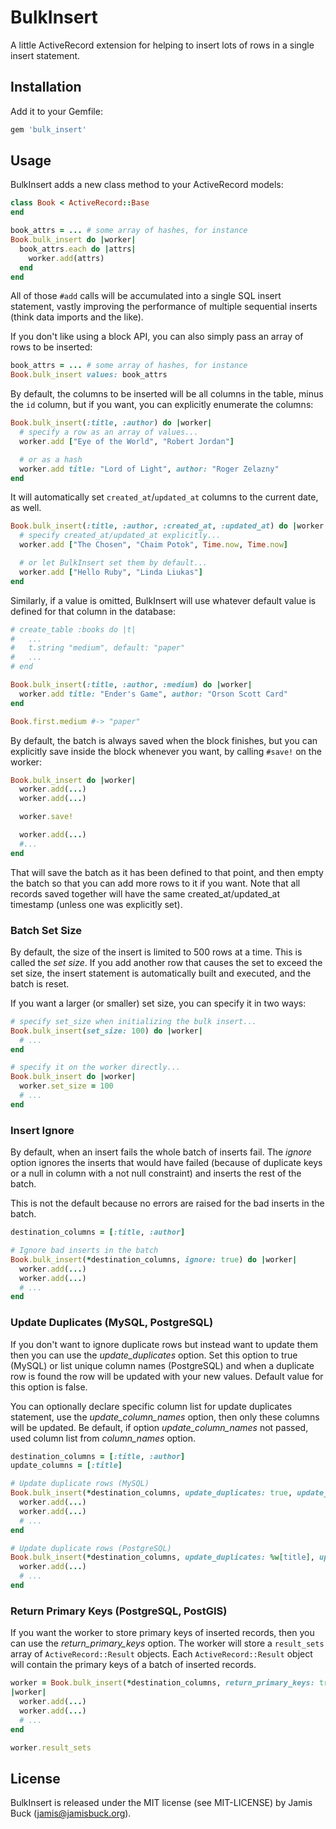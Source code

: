 # BulkInsert

A little ActiveRecord extension for helping to insert lots of rows in a
single insert statement.

## Installation

Add it to your Gemfile:

```ruby
gem 'bulk_insert'
```

## Usage

BulkInsert adds a new class method to your ActiveRecord models:

```ruby
class Book < ActiveRecord::Base
end

book_attrs = ... # some array of hashes, for instance
Book.bulk_insert do |worker|
  book_attrs.each do |attrs|
    worker.add(attrs)
  end
end
```

All of those `#add` calls will be accumulated into a single SQL insert
statement, vastly improving the performance of multiple sequential
inserts (think data imports and the like).

If you don't like using a block API, you can also simply pass an array
of rows to be inserted:

```ruby
book_attrs = ... # some array of hashes, for instance
Book.bulk_insert values: book_attrs
```

By default, the columns to be inserted will be all columns in the table,
minus the `id` column, but if you want, you can explicitly enumerate
the columns:

```ruby
Book.bulk_insert(:title, :author) do |worker|
  # specify a row as an array of values...
  worker.add ["Eye of the World", "Robert Jordan"]

  # or as a hash
  worker.add title: "Lord of Light", author: "Roger Zelazny"
end
```

It will automatically set `created_at`/`updated_at` columns to the current
date, as well.

```ruby
Book.bulk_insert(:title, :author, :created_at, :updated_at) do |worker|
  # specify created_at/updated_at explicitly...
  worker.add ["The Chosen", "Chaim Potok", Time.now, Time.now]

  # or let BulkInsert set them by default...
  worker.add ["Hello Ruby", "Linda Liukas"]
end
```

Similarly, if a value is omitted, BulkInsert will use whatever default
value is defined for that column in the database:

```ruby
# create_table :books do |t|
#   ...
#   t.string "medium", default: "paper"
#   ...
# end

Book.bulk_insert(:title, :author, :medium) do |worker|
  worker.add title: "Ender's Game", author: "Orson Scott Card"
end

Book.first.medium #-> "paper"
```

By default, the batch is always saved when the block finishes, but you
can explicitly save inside the block whenever you want, by calling
`#save!` on the worker:

```ruby
Book.bulk_insert do |worker|
  worker.add(...)
  worker.add(...)

  worker.save!

  worker.add(...)
  #...
end
```

That will save the batch as it has been defined to that point, and then
empty the batch so that you can add more rows to it if you want. Note
that all records saved together will have the same created_at/updated_at
timestamp (unless one was explicitly set).


### Batch Set Size

By default, the size of the insert is limited to 500 rows at a time.
This is called the _set size_. If you add another row that causes the
set to exceed the set size, the insert statement is automatically built
and executed, and the batch is reset.

If you want a larger (or smaller) set size, you can specify it in
two ways:

```ruby
# specify set_size when initializing the bulk insert...
Book.bulk_insert(set_size: 100) do |worker|
  # ...
end

# specify it on the worker directly...
Book.bulk_insert do |worker|
  worker.set_size = 100
  # ...
end
```

### Insert Ignore

By default, when an insert fails the whole batch of inserts fail. The
_ignore_ option ignores the inserts that would have failed (because of
duplicate keys or a null in column with a not null constraint) and
inserts the rest of the batch.

This is not the default because no errors are raised for the bad
inserts in the batch.

```ruby
destination_columns = [:title, :author]

# Ignore bad inserts in the batch
Book.bulk_insert(*destination_columns, ignore: true) do |worker|
  worker.add(...)
  worker.add(...)
  # ...
end
```

### Update Duplicates (MySQL, PostgreSQL)

If you don't want to ignore duplicate rows but instead want to update them
then you can use the _update_duplicates_ option. Set this option to true
(MySQL) or list unique column names (PostgreSQL) and when a duplicate row
is found the row will be updated with your new values.
Default value for this option is false.

You can optionally declare specific column list for update duplicates 
statement, use the _update_column_names_ option, then only these columns 
will be updated. Be default, if option _update_column_names_ not passed, 
used column list from _column_names_ option.

```ruby
destination_columns = [:title, :author]
update_columns = [:title]

# Update duplicate rows (MySQL)
Book.bulk_insert(*destination_columns, update_duplicates: true, update_column_names: update_columns) do |worker|
  worker.add(...)
  worker.add(...)
  # ...
end

# Update duplicate rows (PostgreSQL)
Book.bulk_insert(*destination_columns, update_duplicates: %w[title], update_column_names: update_columns) do |worker|
  worker.add(...)
  # ...
end
```

### Return Primary Keys (PostgreSQL, PostGIS)

If you want the worker to store primary keys of inserted records, then you can
use the _return_primary_keys_ option. The worker will store a `result_sets`
array of `ActiveRecord::Result` objects. Each `ActiveRecord::Result` object
will contain the primary keys of a batch of inserted records.

```ruby
worker = Book.bulk_insert(*destination_columns, return_primary_keys: true) do
|worker|
  worker.add(...)
  worker.add(...)
  # ...
end

worker.result_sets
```


## License

BulkInsert is released under the MIT license (see MIT-LICENSE) by
Jamis Buck (jamis@jamisbuck.org).
